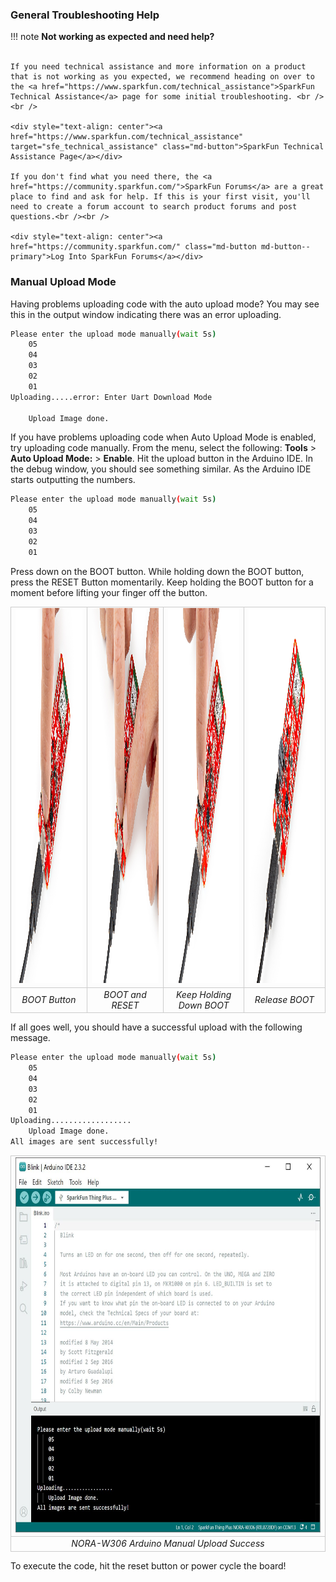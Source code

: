 ### General Troubleshooting Help

!!! note
    <span class="glyphicon glyphicon-question-sign" aria-hidden="true"></span>
        <strong> Not working as expected and need help? </strong> <br /><br />

    If you need technical assistance and more information on a product that is not working as you expected, we recommend heading on over to the <a href="https://www.sparkfun.com/technical_assistance">SparkFun Technical Assistance</a> page for some initial troubleshooting. <br /><br />

    <div style="text-align: center"><a href="https://www.sparkfun.com/technical_assistance" target="sfe_technical_assistance" class="md-button">SparkFun Technical Assistance Page</a></div>

    If you don't find what you need there, the <a href="https://community.sparkfun.com/">SparkFun Forums</a> are a great place to find and ask for help. If this is your first visit, you'll need to create a forum account to search product forums and post questions.<br /><br />

    <div style="text-align: center"><a href="https://community.sparkfun.com/" class="md-button md-button--primary">Log Into SparkFun Forums</a></div>



### Manual Upload Mode

Having problems uploading code with the auto upload mode? You may see this in the output window indicating there was an error uploading.

``` bash
Please enter the upload mode manually(wait 5s)
    05
    04
    03
    02
    01
Uploading.....error: Enter Uart Download Mode

    Upload Image done.
```



If you have problems uploading code when Auto Upload Mode is enabled, try uploading code manually. From the menu, select the following: **Tools** > **Auto Upload Mode:** > **Enable**. Hit the upload button in the Arduino IDE. In the debug window, you should see something similar. As the Arduino IDE starts outputting the numbers.

``` bash
Please enter the upload mode manually(wait 5s)
    05
    04
    03
    02
    01
```



Press down on the BOOT button. While holding down the BOOT button, press the RESET Button momentarily. Keep holding the BOOT button for a moment before lifting your finger off the button.

<div style="text-align: center;">
<table>
  <tr align="center">
   <td style="text-align: center; vertical-align: middle; border: solid 1px #cccccc;"><a href="../assets/img/WRL-21637_Thing_Plus_NORA-W306_Manual_Upload_1.jpg"><img src="../assets/img/WRL-21637_Thing_Plus_NORA-W306_Manual_Upload_1.jpg" width="600px" height="600px" alt="Manual Upload Sequence (Boot)"></a></td>
   <td style="text-align: center; vertical-align: middle; border: solid 1px #cccccc;"><a href="../assets/img/WRL-21637_Thing_Plus_NORA-W306_Manual_Upload_2.jpg"><img src="../assets/img/WRL-21637_Thing_Plus_NORA-W306_Manual_Upload_2.jpg" width="600px" height="600px" alt="Manual Upload Sequence (Boot + Reset)"></a></td>
   <td style="text-align: center; vertical-align: middle; border: solid 1px #cccccc;"><a href="../assets/img/WRL-21637_Thing_Plus_NORA-W306_Manual_Upload_3.jpg"><img src="../assets/img/WRL-21637_Thing_Plus_NORA-W306_Manual_Upload_3.jpg" width="600px" height="600px" alt="Manual Upload Sequence (Boot)"></a></td>
   <td style="text-align: center; vertical-align: middle; border: solid 1px #cccccc;"><a href="../assets/img/WRL-21637_Thing_Plus_NORA-W306_USB_Cable.jpg"><img src="../assets/img/WRL-21637_Thing_Plus_NORA-W306_USB_Cable.jpg" width="600px" height="600px" alt="Manual Upload Sequence Release"></a></td>
  </tr>
  <tr align="center">
   <td style="text-align: center; vertical-align: middle; border: solid 1px #cccccc;"><i>BOOT Button</i></td>
   <td style="text-align: center; vertical-align: middle; border: solid 1px #cccccc;"><i>BOOT and RESET</i></td>
   <td style="text-align: center; vertical-align: middle; border: solid 1px #cccccc;"><i>Keep Holding Down BOOT</i></td>
   <td style="text-align: center; vertical-align: middle; border: solid 1px #cccccc;"><i>Release BOOT</i></td>
  </tr>
</table>
</div>



If all goes well, you should have a successful upload with the following message.

``` bash
Please enter the upload mode manually(wait 5s)
    05
    04
    03
    02
    01
Uploading..................
    Upload Image done.
All images are sent successfully!
```

<div style="text-align: center;">
  <table>
    <tr style="vertical-align:middle;">
     <td style="text-align: center; vertical-align: middle; border: solid 1px #cccccc;"><a href="../assets/img/NORA-W306_Arduino_Manual_Upload_Success.JPG"><img src="../assets/img/NORA-W306_Arduino_Manual_Upload_Success.JPG" width="600px" height="600px" alt="NORA-W306 Arduino Manual Upload Success"></a></td>
    </tr>
    <tr style="vertical-align:middle;">
     <td style="text-align: center; vertical-align: middle; border: solid 1px #cccccc;"><i>NORA-W306 Arduino Manual Upload Success</i></td>
   </tr>
  </table>
</div>



To execute the code, hit the reset button or power cycle the board!
